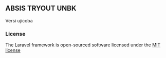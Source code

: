 ## ABSIS TRYOUT UNBK

Versi ujicoba

### License

The Laravel framework is open-sourced software licensed under the [MIT license](http://opensource.org/licenses/MIT)
